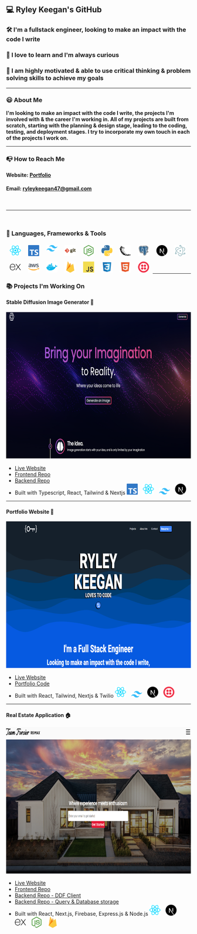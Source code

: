 ## 💻 Ryley Keegan's GitHub

### 🛠️ I'm a fullstack engineer, looking to make an impact with the code I write 
### 🧠 I love to learn and I'm always curious
### 💪 I am highly motivated & able to use critical thinking & problem solving skills to achieve my goals

---

### 😃 About Me
**I'm looking to make an impact with the code I write, the projects I'm involved with & the career I'm working in. All of my projects are built from scratch, starting with the planning & design stage, leading to the coding, testing, and deployment stages. I try to incorporate my own touch in each of the projects I work on.**

---

### 📭 How to Reach Me
#### Website: [Portfolio](https://www.ryleykeegan.dev)
#### Email: [ryleykeegan47@gmail.com](mailto:ryleykeegan47@gmail.com)

<br />

---

<br />

### 🧰 Languages, Frameworks & Tools

<img align="left" alt="React JS" width="30px" style="padding:10px; padding-top:5px;" src="https://github.com/47Key/portfolio_photos/blob/master/language-icons/reactjs.svg"/>

<img align="left" alt="Typescript" width="30px" style="padding:10px; padding-top:5px;" src="https://github.com/47Key/portfolio_photos/blob/master/language-icons/typescript.svg"/>

<img align="left" alt="Tailwind CSS" width="30px" style="padding:10px; padding-top:5px;" src="https://github.com/47Key/portfolio_photos/blob/master/language-icons/tailwindcss.svg"/>

<img align="left" alt="Git" width="30px" style="padding:10px; padding-top:5px;" src="https://github.com/47Key/portfolio_photos/blob/master/language-icons/git.svg"/>

<img align="left" alt="Node JS" width="30px" style="padding:10px; padding-top:5px;" src="https://github.com/47Key/portfolio_photos/blob/master/language-icons/nodejs.svg"/>

<img align="left" alt="Python" width="30px" style="padding:10px; padding-top:5px;" src="https://github.com/47Key/portfolio_photos/blob/master/language-icons/python.svg"/>

<img align="left" alt="Flask" width="30px" style="padding:10px; padding-top:5px;" src="https://github.com/47Key/portfolio_photos/blob/master/language-icons/flask.svg"/>

<img align="left" alt="PostgreSQL" width="30px" style="padding:10px; padding-top:5px;" src="https://github.com/47Key/portfolio_photos/blob/master/language-icons/postgres.svg"/>

<img align="left" alt="Next JS" width="30px" style="padding:10px; padding-top:5px;" src="https://github.com/47Key/portfolio_photos/blob/master/language-icons/nextjs.svg"/>

<img align="left" alt="Electron JS" width="30px" style="padding:10px; padding-top:5px;" src="https://github.com/47Key/portfolio_photos/blob/master/language-icons/electronjs.svg"/>

<img align="left" alt="Express JS" width="30px" style="padding:10px; padding-top:5px;" src="https://github.com/47Key/portfolio_photos/blob/master/language-icons/express.svg"/>

<img align="left" alt="Amazon Web Services" width="30px" style="padding:10px; padding-top:5px;" src="https://github.com/47Key/portfolio_photos/blob/master/language-icons/aws.svg"/>

<img align="left" alt="Docker" width="30px" style="padding:10px; padding-top:5px;" src="https://github.com/47Key/portfolio_photos/blob/master/language-icons/docker.svg"/>

<img align="left" alt="Firebase" width="30px" style="padding:10px; padding-top:5px;" src="https://github.com/47Key/portfolio_photos/blob/master/language-icons/firebase.svg"/>

<img align="left" alt="Javascript" width="30px" style="padding:10px; padding-top:5px;" src="https://github.com/47Key/portfolio_photos/blob/master/language-icons/js.svg"/>

<img align="left" alt="CSS" width="30px" style="padding:10px; padding-top:5px;" src="https://github.com/47Key/portfolio_photos/blob/master/language-icons/css.svg"/>

<img align="left" alt="HTML" width="30px" style="padding:10px; padding-top:5px;" src="https://github.com/47Key/portfolio_photos/blob/master/language-icons/html.svg"/>

<img align="left" alt="Twilio" width="30px" style="padding:10px; padding-top:5px;" src="https://github.com/47Key/portfolio_photos/blob/master/language-icons/twilio.svg"/>

<br />
<br />
<br />
<br />

---

### 📚 Projects I'm Working On

#### Stable Diffusion Image Generator 🤖 
<img alt="Stable Diffusion AI Image Generator" width="1000px" height="400px" src="https://raw.githubusercontent.com/47Key/portfolio_photos/master/stable-diffusion/stable-diffusion1.png" />

* [Live Website](https://www.keyai.ca)
* [Frontend Repo](https://github.com/47KeyAI_Image_Generator)
* [Backend Repo](https://github.com/47Key/stable-diffusion_api-docker)
* Built with Typescript, React, Tailwind & Nextjs
<img alt="Typescript" width="30px" style="padding-right:10px;" src="https://github.com/47Key/portfolio_photos/blob/master/language-icons/typescript.svg"/> <img alt="React JS" width="30px" style="padding-right:10px;" src="https://github.com/47Key/portfolio_photos/blob/master/language-icons/reactjs.svg"/> <img alt="Tailwind CSS" width="30px" style="padding-right:10px;" src="https://github.com/47Key/portfolio_photos/blob/master/language-icons/tailwindcss.svg"/> <img alt="Next JS" width="30px" style="padding-right:10px;" src="https://github.com/47Key/portfolio_photos/blob/master/language-icons/nextjs.svg"/>


---

#### Portfolio Website 📘 
<img alt ="Ryley Keegan's Portfolio Website" height="400px" width="1000px" src="https://raw.githubusercontent.com/47Key/portfolio_photos/master/portfolio/portfolio.png"/>

* [Live Website](https://www.ryleykeegan.dev)
* [Portfolio Code](https://github.com/47Key/Portfolio_Website)
* Built with React, Tailwind, Nextjs & Twilio
<img alt="React JS" width="30px" style="padding-right:10px;" src="https://github.com/47Key/portfolio_photos/blob/master/language-icons/reactjs.svg"/> <img alt="Tailwind CSS" width="30px" style="padding-right:10px;" src="https://github.com/47Key/portfolio_photos/blob/master/language-icons/tailwindcss.svg"/> <img alt="Next JS" width="30px" style="padding-right:10px;" src="https://github.com/47Key/portfolio_photos/blob/master/language-icons/nextjs.svg"/> <img alt="Typescript" width="30px" style="padding-right:10px;" src="https://github.com/47Key/portfolio_photos/blob/master/language-icons/twilio.svg"/>



---


#### Real Estate Application 🏠 
<img alt="Real Estate Application" width="1000px" height="400px" src="https://github.com/47Key/portfolio_photos/blob/master/team-forcier/team-forcier1.png" />

* [Live Website](https://team-forcier.vercel.app/)
* [Frontend Repo](https://github.com/47Keyteam_forcier)
* [Backend Repo - DDF Client](https://githubcom/47Key/ddf_client_cloudfunctiontree/master/functions)
* [Backend Repo - Query & Database storage](https://github.com/47Key/fetch_post_ddf)
* Built with React, Next.js, Firebase, Express.js & Node.js
<img alt="React JS" width="30px" style="padding-right:10px;" src="https://github.com/47Key/portfolio_photos/blob/master/language-icons/reactjs.svg"/> <img alt="Next JS" width="30px" style="padding-right:10px;" src="https://github.com/47Key/portfolio_photos/blob/master/language-icons/nextjs.svg"/> <img alt="Express JS" width="30px" style="padding-right:10px;" src="https://github.com/47Key/portfolio_photos/blob/master/language-icons/express.svg"/> <img alt="Node JS" width="30px" style="padding-right:10px;" src="https://github.com/47Key/portfolio_photos/blob/master/language-icons/nodejs.svg"/> <img alt="Firebase JS" width="30px" style="padding-right:10px;" src="https://github.com/47Key/portfolio_photos/blob/master/language-icons/firebase.svg"/>
